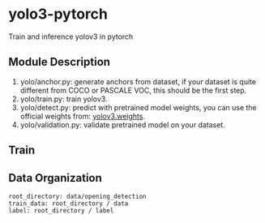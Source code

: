 # yolo3-pytorch
Train and inference yolov3 in pytorch

## Module Description

   1. yolo/anchor.py: generate anchors from dataset, if your dataset is quite different from COCO or PASCALE VOC, 
   this should be the first step.
   1. yolo/train.py: train yolov3.
   1. yolo/detect.py: predict with pretrained model weights, you can use the official weights from: [yolov3.weights].
   1. yolo/validation.py: validate pretrained model on your dataset.
 

[yolov3.weights]: https://pjreddie.com/media/files/yolov3.weights

## Train


## Data Organization


    root_directory: data/opening_detection
    train_data: root_directory / data
    label: root_directory / label


